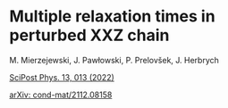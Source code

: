 # Multiple relaxation times in perturbed XXZ chain #

M. Mierzejewski, J. Pawłowski, P. Prelovšek, J. Herbrych

[SciPost Phys. 13, 013 (2022)](https://scipost.org/SciPostPhys.13.2.013)

[arXiv: cond-mat/2112.08158](https://arxiv.org/abs/2112.08158)
 
